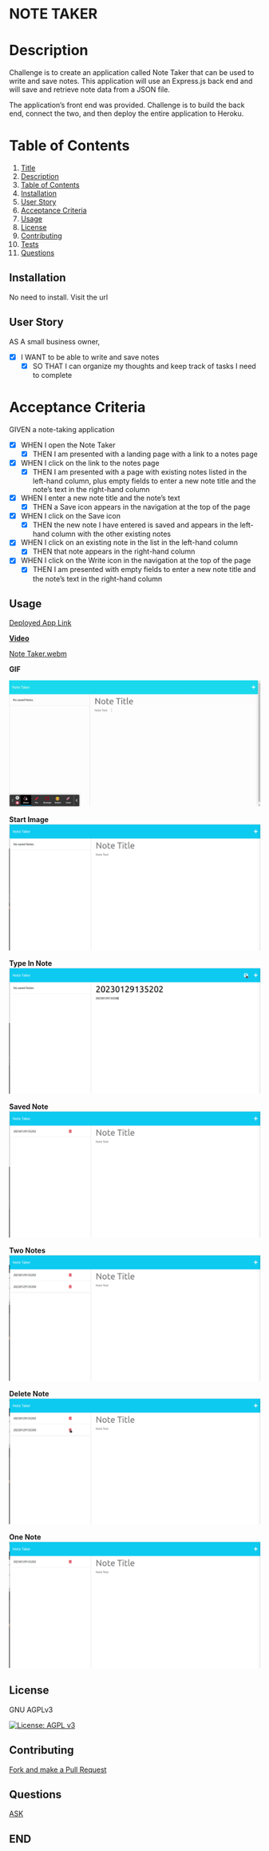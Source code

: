 # NOTE TAKER

# Description
Challenge is to create an application called Note Taker that can be used to write and save notes. This application will use an Express.js back end and will save and retrieve note data from a JSON file.

The application’s front end was provided. Challenge is to build the back end, connect the two, and then deploy the entire application to Heroku.

# Table of Contents
1. [Title](#note-taker)
1. [Description](#description)
1. [Table of Contents](#table-of-contents)
1. [Installation](#installation)
1. [User Story](#user-story)
1. [Acceptance Criteria](#acceptance-criteria)
1. [Usage](#usage)
1. [License](#license)
1. [Contributing](#contributing)
1. [Tests](#tests)
1. [Questions](#questions)

## Installation
No need to install.  Visit the url

## User Story
AS A small business owner, 
- [X] I WANT to be able to write and save notes
    - [X] SO THAT I can organize my thoughts and keep track of tasks I need to complete
# Acceptance Criteria
GIVEN a note-taking application
- [X] WHEN I open the Note Taker
    - [X] THEN I am presented with a landing page with a link to a notes page

- [X] WHEN I click on the link to the notes page
    - [X] THEN I am presented with a page with existing notes listed in the left-hand column, plus empty fields to enter a new note title and the note’s text in the right-hand column

- [X] WHEN I enter a new note title and the note’s text
    - [X] THEN a Save icon appears in the navigation at the top of the page

- [X] WHEN I click on the Save icon
    - [X] THEN the new note I have entered is saved and appears in the left-hand column with the other existing notes

- [X] WHEN I click on an existing note in the list in the left-hand column
    - [X] THEN that note appears in the right-hand column

- [X] WHEN I click on the Write icon in the navigation at the top of the page
    - [X] THEN I am presented with empty fields to enter a new note title and the note’s text in the right-hand column
## Usage
[Deployed App Link](https://pure-harbor-21490.herokuapp.com/)

[**Video**](https://drive.google.com/file/d/170rNvl2pDh_RIkSKPt7p5XEor-kcoCRW/view)

[Note Taker.webm](https://user-images.githubusercontent.com/8334125/215359960-0a30b6b2-fc35-4eca-bd65-86e7b3e71472.webm)

**GIF**

![Start Image](./public/assets/img//Note%20Taker.gif)

**Start Image**
![Start Image](./public/assets/img/01.png)

**Type In Note**
![Start Image](./public/assets/img/02.png)

**Saved Note**
![Start Image](./public/assets/img/03.png)

**Two Notes**
![Start Image](./public/assets/img/04.png)

**Delete Note**
![Start Image](./public/assets/img/05.png)

**One Note**
![Start Image](./public/assets/img/06.png)

## License
GNU AGPLv3

[![License: AGPL v3](https://img.shields.io/badge/License-AGPL%20v3-lightgrey.svg)](https://www.gnu.org/licenses/agpl-3.0)

## Contributing  
[Fork and make a Pull Request](https://github.com/cridder/Note-Taker)

## Questions
[ASK](https://github.com/cridder)

## END
